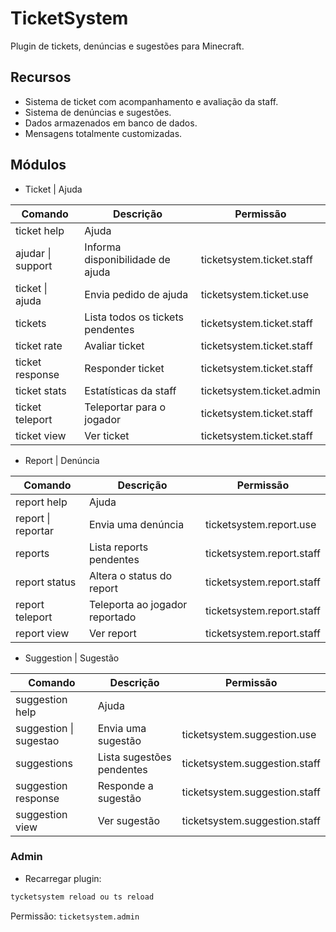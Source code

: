 # TicketSystem
Plugin de tickets, denúncias e sugestões para Minecraft.

## Recursos

- Sistema de ticket com acompanhamento e avaliação da staff.
- Sistema de denúncias e sugestões.
- Dados armazenados em banco de dados.
- Mensagens totalmente customizadas.

## Módulos

- Ticket | Ajuda

| Comando | Descrição | Permissão |
| ------ | ------ | ----- |
| ticket help | Ajuda | 
| ajudar \| support | Informa disponibilidade de ajuda | ticketsystem.ticket.staff
| ticket \| ajuda | Envia pedido de ajuda | ticketsystem.ticket.use
| tickets | Lista todos os tickets pendentes | ticketsystem.ticket.staff
| ticket rate | Avaliar ticket | ticketsystem.ticket.staff
| ticket response | Responder ticket | ticketsystem.ticket.staff
| ticket stats | Estatísticas da staff | ticketsystem.ticket.admin
| ticket teleport | Teleportar para o jogador | ticketsystem.ticket.staff
| ticket view | Ver ticket | ticketsystem.ticket.staff

- Report | Denúncia

| Comando | Descrição | Permissão |
| ------ | ------ | ----- |
| report help | Ajuda |
| report \| reportar | Envia uma denúncia | ticketsystem.report.use
| reports | Lista reports pendentes | ticketsystem.report.staff
| report status | Altera o status do report | ticketsystem.report.staff
| report teleport | Teleporta ao jogador reportado | ticketsystem.report.staff
| report view | Ver report | ticketsystem.report.staff

- Suggestion | Sugestão

| Comando | Descrição | Permissão |
| ------ | ------ | ----- |
| suggestion help | Ajuda |
| suggestion \| sugestao | Envia uma sugestão | ticketsystem.suggestion.use
| suggestions | Lista sugestões pendentes | ticketsystem.suggestion.staff
| suggestion response | Responde a sugestão | ticketsystem.suggestion.staff
| suggestion view | Ver sugestão | ticketsystem.suggestion.staff

### Admin
- Recarregar plugin:
```sh
tycketsystem reload ou ts reload
```
Permissão: ```ticketsystem.admin```
